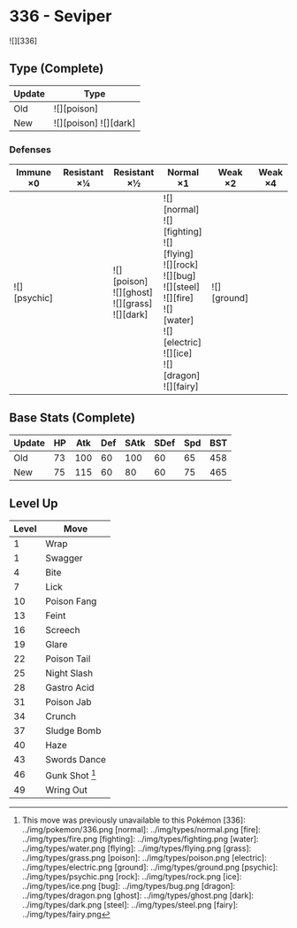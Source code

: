 # 336 - Seviper
![][336]

## Type (Complete)

Update | Type
---    | ---
Old    | ![][poison]
New    | ![][poison]  ![][dark]

### Defenses

Immune ×0 | Resistant ×¼ | Resistant ×½ | Normal ×1 | Weak ×2 | Weak ×4
---       | ---          | ---          | ---       | ---     | ---
![][psychic]<br> | | ![][poison]<br> ![][ghost]<br> ![][grass]<br> ![][dark]<br> | ![][normal]<br> ![][fighting]<br> ![][flying]<br> ![][rock]<br> ![][bug]<br> ![][steel]<br> ![][fire]<br> ![][water]<br> ![][electric]<br> ![][ice]<br> ![][dragon]<br> ![][fairy]<br> | ![][ground]<br> | |

## Base Stats (Complete)

Update | HP | Atk | Def | SAtk | SDef | Spd | BST
---    | ---| --- | --- | ---  | ---  | --- | ---
Old    | 73 |  100 |  60 |  100  |  60  |  65  |  458
New    | 75 |  115 |  60 |  80  |  60  |  75  |  465

## Level Up

Level | Move
---   | ---
  1   | Wrap
  1   | Swagger
  4   | Bite
  7   | Lick
 10   | Poison Fang
 13   | Feint
 16   | Screech
 19   | Glare
 22   | Poison Tail
 25   | Night Slash
 28   | Gastro Acid
 31   | Poison Jab
 34   | Crunch
 37   | Sludge Bomb
 40   | Haze
 43   | Swords Dance
 46   | Gunk Shot [^1]
 49   | Wring Out

[^1]: This move was previously unavailable to this Pokémon
[336]: ../img/pokemon/336.png
[normal]: ../img/types/normal.png
[fire]: ../img/types/fire.png
[fighting]: ../img/types/fighting.png
[water]: ../img/types/water.png
[flying]: ../img/types/flying.png
[grass]: ../img/types/grass.png
[poison]: ../img/types/poison.png
[electric]: ../img/types/electric.png
[ground]: ../img/types/ground.png
[psychic]: ../img/types/psychic.png
[rock]: ../img/types/rock.png
[ice]: ../img/types/ice.png
[bug]: ../img/types/bug.png
[dragon]: ../img/types/dragon.png
[ghost]: ../img/types/ghost.png
[dark]: ../img/types/dark.png
[steel]: ../img/types/steel.png
[fairy]: ../img/types/fairy.png
